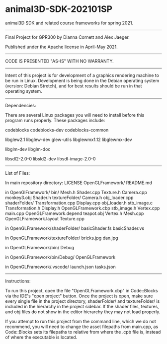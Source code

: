 # animal3D-SDK-202101SP
animal3D SDK and related course frameworks for spring 2021.

---------------------------------------------------------

Final Project for GPR300 by Dianna Cornett and Alex Jaeger.

Published under the Apache license in April-May 2021.

--------------------------------------------------------

CODE IS PRESENTED "AS-IS" WITH NO WARRANTY.

--------------------------------------------------------

Intent of this project is for development of a graphics rendering machine to be run in Linux.
Development is being done in the Debian operating system (version: Debian Stretch), 
and for best results should be run in that operating system.

----

Dependencies: 

There are several Linux packages you will need to install before this program runs properly. These packages include:

codeblocks
codeblocks-dev
codeblocks-common

libglew2.1
libglew-dev
glew-utils
libglewmx1.12
libglewmx-dev

libglm-dev
libglm-doc

libsdl2-2.0-0
libsld2-dev
libsdl-image-2.0-0

----

List of Files:

In main repository directory:
LICENSE  OpenGLFramework/  README.md

in OpenGlFramework/
bin/         Mesh.h                  Shader.cpp     Texture.h
Camera.cpp   monkey3.obj             Shader.h       textureFolder/
Camera.h     obj_loader.cpp          shaderFolder/  Transformation.cpp
Display.cpp  obj_loader.h            stb_image.c    Transformation.h
Display.h    OpenGLFramework.cbp     stb_image.h    Vertex.cpp
main.cpp     OpenGLFramework.depend  teapot.obj     Vertex.h
Mesh.cpp     OpenGLFramework.layout  Texture.cpp


in OpenGLFramework/shaderFolder/
basicShader.fs  basicShader.vs

in OpenGLFramework/textureFolder/
bricks.jpg dan.jpg

in OpenGLFramework/bin/
Debug

in OpenGLFramework/bin/Debug/
OpenGLFramework

in OpenGLFramework/.vscode/
launch.json  tasks.json

-------

Instructions:

To run this project, open the file "OpenGLFramework.cbp" in Code::Blocks via the IDE's "open project" button. Once the project is open, make sure every single file in the project directory, shaderFolder/ and textureFolder/ is included in the hierarchy in the project sidebar. If the shader files, textures, and obj files do not show in the editor hierarchy
they may not load properly.

If you attempt to run this project from the command line, which we do not recommend,
you will need to change the asset filepaths from main.cpp, as Code::Blocks sets its
filepaths to relative from where the .cpb file is, instead of where the executable is located.
